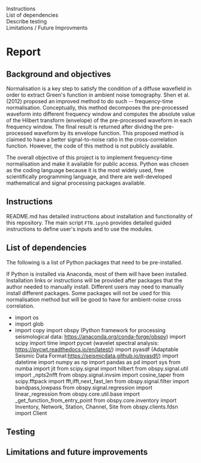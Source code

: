 Instructions	
List of dependencies	
Describe testing	
Limitations / Future Improvments	


# Report

## Background and objectives

Normalisation is a key step to satisfy the condition of a diffuse wavefield in order to extract Green's function in ambient noise tomography. Shen et al. (2012) proposed an improved method to do such -- frequency-time normalisation. Conceptually, this method decomposes the pre-processed waveform into different frequency window and computes the absolute value of the Hilbert transform (envelope) of the pre-processed waveform in each frequency window. The final result is returned after dividng the pre-processed waveform by its envelope function. This proposed method is claimed to have a better signal-to-noise ratio in the cross-correlation function. However, the code of this method is not publicly available. 

The overall objective of this project is to implement frequency-time normalisation and make it available for public access. Python was chosen as the coding language because it is the most widely used, free scientifically programming language, and there are well-developed mathematical and signal processing packages available.

## Instructions 
README.md has detailed instructions about installation and functionality of this repository. The main script `FTN.ipynb` provides detailed guided instructions to define user's inputs and to use the modules. 

## List of dependencies

The following is a list of Python packages that need to be pre-installed. 

If Python is installed via Anaconda, most of them will have been installed. Installation links or instructions will be provided after packages that the author needed to manually install. Different users may need to manually install different packages. Some packages will not be used for this normalisation method but will be good to have for ambient-noise cross correlation. 

- import os 
- import glob
- import copy
import obspy (Python framework for processing seismological data: https://anaconda.org/conda-forge/obspy)
import scipy
import time
import pycwt (wavelet spectral analysis: https://pycwt.readthedocs.io/en/latest/)
import pyasdf (Adaptable Seismic Data Format:https://seismicdata.github.io/pyasdf/)
import datetime
import numpy as np
import pandas as pd
import sys
from numba import jit
from scipy.signal import hilbert
from obspy.signal.util import _npts2nfft
from obspy.signal.invsim import cosine_taper
from scipy.fftpack import fft,ifft,next_fast_len
from obspy.signal.filter import bandpass,lowpass
from obspy.signal.regression import linear_regression
from obspy.core.util.base import _get_function_from_entry_point
from obspy.core.inventory import Inventory, Network, Station, Channel, Site
from obspy.clients.fdsn import Client

## Testing 



## Limitations and future improvements 


